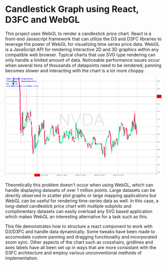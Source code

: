 #  Candlestick Graph using React, D3FC and WebGL

  This project uses WebGL to render a candlestick price chart. React is a front-end Javascript framework that can utilize the D3 and D3FC libraries to leverage the power of WebGL for visualizing time series price data. WebGL is a JavaScript API for rendering interactive 2D and 3D graphics within any compatible web browser. Typical charts that use SVG type rendering can only handle a limited amount of data. Noticeable performance issues occur when several tens of thousands of datapoints need to be rendered; panning becomes slower and interacting with the chart is a lot more choppy.
  
![Capture](Capture.PNG)
  
  Theoretically this problem doesn't occur when using WebGL, which can handle displaying datasets of over 1 million points. Large datasets can be directly observed in scatter plot graphs or large mapping applications but WebGL can be useful for rendering time-series data as well. In this case, a long-dated candlestick price chart with multiple subplots and complimentary datasets can easily overload any SVG based application which makes WebGL an interesting alternative for a task such as this. 
  
  This file demonstrates how to structure a react component to work with D3/D3FC and handle data dynamically. Some tweaks have been made to accomodate custom panning and dragging functionality and incorporated zoom sync. Other aspects of the chart such as crosshairs, gridlines and axes labels have all been set up in ways that are more consistant with the D3FC architecture and employ various unconventional methods of implementation. 
 
